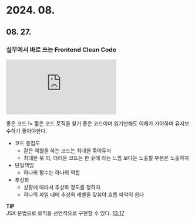 # 2024. 08.

## 08. 27.

### 실무에서 바로 쓰는 Frontend Clean Code

<iframe src="https://www.youtube.com/watch?v=edWbHp_k_9Y" class="iframe"frameborder="0" allowfullscreen="true"></iframe>   

좋은 코드 != 짧은 코드
로직을 찾기 좋은 코드이며 읽기만해도 이해가 가야하며 유지보수하기 좋아야한다.

- 코드 응집도
    - 같은 역할을 하는 코드는 최대한 묶어두자
    - 최대한 묶 되, 더러운 코드는 한 곳에 라는 느낌 보다는 노출할 부분은 노출하자
- 단일책임
    - 하나의 함수는 하나의 역할
- 추상화
    - 상황에 따라서 추상화 정도를 정하자
    - 하나의 파일 내에 추상화 레벨을 맞춰야 흐름 파악이 쉽다

**TIP**  
JSX 문법으로 로직을 선언적으로 구현할 수 있다. [13:17](https://www.youtube.com/watch?v=edWbHp_k_9Y&t=797s)

